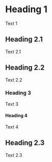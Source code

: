 # Heading 1

Text 1

## Heading 2.1

Text 2.1

## Heading 2.2

Text 2.2

### Heading 3

Text 3

#### Heading 4

Text 4

## Heading 2.3

Text 2.3